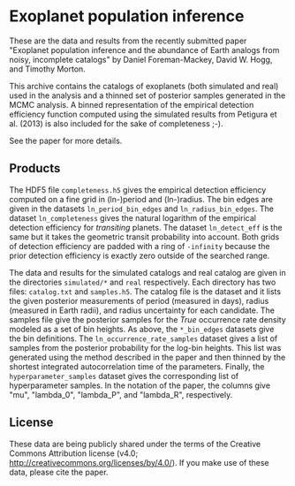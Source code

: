 Exoplanet population inference
==============================

These are the data and results from the recently submitted paper "Exoplanet
population inference and the abundance of Earth analogs from noisy, incomplete
catalogs" by Daniel Foreman-Mackey, David W. Hogg, and Timothy Morton.

This archive contains the catalogs of exoplanets (both simulated and real)
used in the analysis and a thinned set of posterior samples generated in the
MCMC analysis. A binned representation of the empirical detection efficiency
function computed using the simulated results from Petigura et al. (2013) is
also included for the sake of completeness ;-).

See the paper for more details.

Products
--------

The HDF5 file `completeness.h5` gives the empirical detection efficiency
computed on a fine grid in (ln-)period and (ln-)radius. The bin edges are
given in the datasets `ln_period_bin_edges` and `ln_radius_bin_edges`. The
dataset `ln_completeness` gives the natural logarithm of the empirical
detection efficiency for *transiting* planets. The dataset `ln_detect_eff` is
the same but it takes the geometric transit probability into account. Both
grids of detection efficiency are padded with a ring of `-infinity` because
the prior detection efficiency is exactly zero outside of the searched range.

The data and results for the simulated catalogs and real catalog are given in
the directories `simulated/*` and `real` respectively. Each directory has two
files: `catalog.txt` and `samples.h5`. The catalog file is the dataset and it
lists the given posterior measurements of period (measured in days), radius
(measured in Earth radii), and radius uncertainty for each candidate. The
samples file give the posterior samples for the *True* occurrence rate density
modeled as a set of bin heights. As above, the `*_bin_edges` datasets give the
bin definitions. The `ln_occurrence_rate_samples` dataset gives a list of
samples from the posterior probability for the log-bin heights. This list was
generated using the method described in the paper and then thinned by the
shortest integrated autocorrelation time of the parameters. Finally, the
`hyperparameter_samples` dataset gives the corresponding list of
hyperparameter samples. In the notation of the paper, the columns give "mu",
"lambda_0", "lambda_P", and "lambda_R", respectively.

License
-------

These data are being publicly shared under the terms of the Creative Commons
Attribution license (v4.0; http://creativecommons.org/licenses/by/4.0/). If
you make use of these data, please cite the paper.
